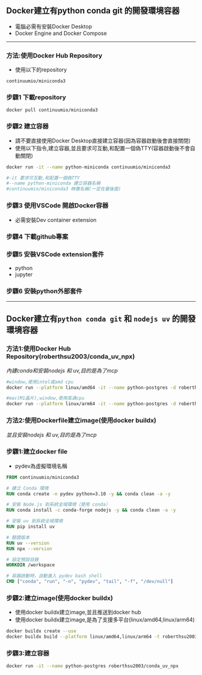 ## Docker建立有python conda git 的開發環境容器

- 電腦必需有安裝Docker Desktop
- Docker Engine and Docker Compose

---

### 方法:使用Docker Hub Repository
- 使用以下的repository

`continuumio/miniconda3`

### 步驟1 **下載repository**

```
docker pull continuumio/miniconda3
```

### 步驟2 **建立容器**
- 請不要直接使用Docker Desktop直接建立容器(因為容器啟動後會直接關閉)
- 使用以下指令,建立容器,並且要求可互動,和配置一個偽TTY(容器啟動後不會自動關閉)

```bash
docker run -it --name python-miniconda continuumio/miniconda3

#-it 要求可互動,和配置一個偽TTY
#--name python-miniconda 建立容器名稱
#continuumio/miniconda3 映像名稱(一定在最後面)
```

### 步驟3 **使用VSCode 開啟Docker容器**
- 必需安裝Dev container extension


### 步驟4 **下載github專案**

### 步驟5 **安裝VSCode extension套件**
- python
- jupyter

### 步驟6 **安裝python外部套件**

---

## Docker建立有`python conda git` 和 `nodejs uv` 的開發環境容器

### 方法1:使用Docker Hub Repository(roberthsu2003/conda_uv_npx)

*內建conda和安裝nodejs 和 uv,目的是為了mcp*

```bash
#window,使用intel或amd cpu
docker run --platform linux/amd64 -it --name python-postgres -d roberthsu2003/conda_uv_npx

#mac(M1晶片),window,使用高通cpu
docker run --platform linux/arm64 -it --name python-postgres -d roberthsu2003/conda_uv_npx
```

### 方法2:使用Dockerfile建立image(使用docker buildx)

*並且安裝nodejs 和 uv,目的是為了mcp*

### 步驟1:建立docker file

- pydev為虛擬環境名稱

```dockerfile
FROM continuumio/miniconda3

# 建立 Conda 環境
RUN conda create -n pydev python=3.10 -y && conda clean -a -y

# 安裝 Node.js 到系統全域環境（使用 conda）
RUN conda install -c conda-forge nodejs -y && conda clean -a -y

# 安裝 uv 到系統全域環境
RUN pip install uv

# 驗證版本
RUN uv --version
RUN npx --version

# 設定預設目錄
WORKDIR /workspace

# 容器啟動時，自動進入 pydev bash shell
CMD ["conda", "run", "-n", "pydev", "tail", "-f", "/dev/null"]
```

### 步驟2:建立image(使用docker buildx)

- 使用docker buildx建立image,並且推送到docker hub
- 使用docker buildx建立image,是為了支援多平台(linux/amd64,linux/arm64)

```bash
docker buildx create --use
docker buildx build --platform linux/amd64,linux/arm64 -t roberthsu2003/conda_uv_npx --push .
```


### 步驟3:建立容器

```bash
docker run -it --name python-postgres roberthsu2003/conda_uv_npx
```







